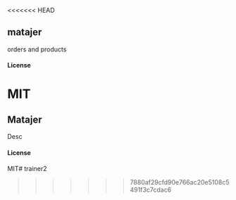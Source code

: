 <<<<<<< HEAD
## matajer

orders and products

#### License

MIT
=======
## Matajer

Desc

#### License

MIT# trainer2
>>>>>>> 7880af29cfd90e766ac20e5108c5491f3c7cdac6

